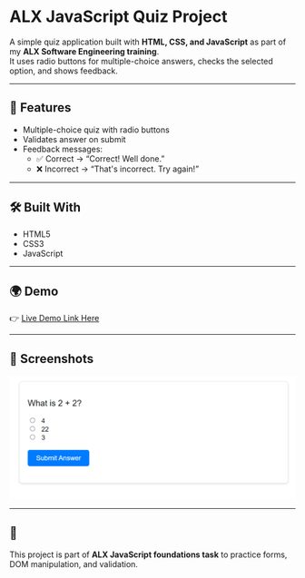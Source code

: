 # ALX JavaScript Quiz Project

A simple quiz application built with **HTML, CSS, and JavaScript** as part of my **ALX Software Engineering training**.  
It uses radio buttons for multiple-choice answers, checks the selected option, and shows feedback.

---

## 📌 Features

- Multiple-choice quiz with radio buttons
- Validates answer on submit
- Feedback messages:
  - ✅ Correct → “Correct! Well done.”
  - ❌ Incorrect → “That's incorrect. Try again!”

---

## 🛠️ Built With

- HTML5
- CSS3
- JavaScript

---

## 🌍 Demo

👉 [Live Demo Link Here](https://kateykwesi.github.io/ALX_Simple_Quiz/)

---

## 📸 Screenshots

![alt text](image.png)

---

## 📖

This project is part of **ALX JavaScript foundations task** to practice forms, DOM manipulation, and validation.
